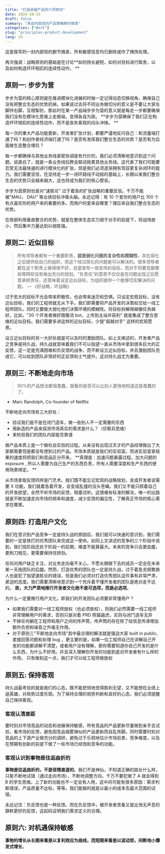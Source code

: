 ```yaml
---
title: "打造卓越产品的六项原则"
date: 2024-10-15
draft: false
summary: "来自内部信的产品策略精华摘录"
categories: ["Work"]
slug: "principles-product-development"
lang: zh
---
```



这是我写的一封内部信的删节摘录，所有敏感信息均已删除或作了掩饰处理。

再次强调：战略原则的基础是在讨论**如何扬长避短，如何对目标进行取舍，以及如何构造环环相扣的连续性动作。 **

## 原则一: 步步为营

步步为营的核心原则是在推进模块化进展的时候一定记得动态切换视角，确保自己没有把整合生态的优势扔掉。如果说过去将不同业务做切分的意义是不要让大家左脚拌右脚，互相掣肘，那此时在某一产品端步步为营的意义就是每走一步都要确保我们没有在模块化思维上走极端，变得各自为政。 **步步为营确保了我们正在构造环环相扣的连续性动作，而不是丧失客观的闷头冲锋。 **

每一次的重大产品功能更新，开发者扩张计划，都要严谨地反问自己：和流量端打通了吗？和创作者经济端打通了吗？是否有发挥我们整合生态的优势？是否有为后面做生态整合埋坑？

每一步都确保与其他业务线紧密协调是有代价的，我们必须清晰地意识到这个问题。说直白了，就是一条业务线拉胯会联动拖累其他业务线。这代表了我们可能要忍受无法最快速的进行模块化的扩张，但是我们必须逐渐拥有驾驭更复杂闭环的能力。我们需要坚信，在坚持走一步一闭环路线不动摇的基础上，长期以来我们整合生态的优势只会越来越大，这也将成为我们的核心壁垒。

步步为营原则也是对"速胜论" 过于着急的扩张战略的重要反驳。千万不能被"MAU， DAU" 等业绩目标冲昏头脑。永远记得：有 10 个爱你的用户比 100 个有点喜欢你的用户来的重要的多。而用户的爱来自哪里？理应来自我们整合生态的优势。

在局部利用垂直整合的优势，就是在整体生态实力弱于对手的前提下，将战场放小，然后集中力量达到以弱胜强。

## 原则二: 近似目标

> 所有领导者都有一个重要职责，**就是弱化问题的复杂性和模糊性**，并在简化之后提供给自己的组织，而这个经过简化的问题是可以解决的。很多领导者都在这个职责上做得很不好，总是宣布一些宏伟的目标，而对于将要克服哪些障碍却没有做出充分的规划。"负责任"的意思不仅仅是在问题出现之后愿意承担责任，还意味着设定近似目标，为组织提供一个能够切实解决的问题。
— 《好战略，坏战略》
> 

过于宏大的目标不光会带来积极性，也会带来迷茫和恐惧。只设定宏观目标，没有近似目标，我们的工程师就无从下手。我们即需要将产品开发的决策权交给一线工程师团队，同时又要极大弱化他们决策环境的模糊性。将目标拆解得越像任务越好。比如，"30 个开发者做好图像流 bot，上传到主站并获利" 就是集成了整合思维的近似目标。我们需要多讲这样的近似目标，少提"超越对手" 这样的宏观愿景。

设立近似目标的另一大好处就是可以及时的激励团队。如上文阐述的，开发者产品之竞争是持久战，持久战就意味着我们不可以指望一直从市场中拿到很多巨大的正反馈，这一定是充满困难和负反馈的战争，而不断设立近似目标，并且激励团队完成它，可以给到团队非常好的正反馈和士气提升。这对持久战尤为重要。

## 原则三: 不断地走向市场

> 90%的产品想法都很愚蠢，就看你是否可以比别人更快地知道这是愚蠢的了。
- Marc Randolph, Co-founder of Netflix
> 

不断地走向市场有三大好处：

- 验证我们是不是在闭门造车，做一些别人不一定需要的东西
- 用新造的产品来探测市场真实的需求是什么？（侦察兵思维）
- 来检验我们的团队内部是否靠谱

做产品本质上是一个做社会实验的过程。从来没有出现过天才的产品经理做出了大家都需要但是都没有想到过的产品。市场本质就是我们的实验室。而进实验室拿结果的速度将把我们和竞品区分开来。 **真理是：加速问题暴露过程，加大问题的 exposure , 所以人需要为自己生产的东西负责，所有人需要深度和生产东西的使用场景绑定。 **

从市场拿取反馈同样是门艺术。我们既不能忘记宏观的战略规划，变成开发者说需要 X 功能，我们就着急着开发，会变成乱撞的没头苍蝇。我们又不能只顾着自己的开发欲望，全然不听市场的反馈，阻塞试听。这很难有标准的解法，唯一的出路就是不断加速走向市场的频率和速度，减少反馈的偏见性，了解真正市场的核心需求在哪里。

## 原则四: 打造用户文化

我们在意识到产品竞争一定是持久战的原因后，我们就可以快速的意识到，我们需要的一定是铁打的优秀团队来完成这一使命。如同上文讲述的竞争的三个阶段中说到，我们现阶段还处于阶段一的前期，难度不能算最大。未来的竞争只会更血腥，更刺刀相见，更需要保持住拼劲。

任何对用户缺乏关注，对业务走向毫不关心，不愿长期做下去的成员一定会在未来某一天拖团队的后腿。然而，打造优秀的团队也一定是持久战，过于着急去频繁换人也是犯了指望速胜论的错误，但是我们必须对打造优秀团队这件事有非常严肃，紧迫的态度。我们需要清晰地意识到一个充斥着不懂开发者的团队是绝对走不远的。 **故，大力严肃地推行开发者文化绝不是可选项，而是必选项**。

为什么一定要推行用户文化，即我们的开发团队必须要非常懂用户？

- 如果我们需要对一线工程师放权（也必须放权），则我们必然需要一线工程师非常理解用户的需求，否则只是对着 PRD 照猫画虎，实则与闭门造车无异
- 干掉任何躺在工程师和用户之间的传声筒，传声筒的存在除了给信息传递增加额外负担和噪音之外毫无作用。
- 对于原则三"不断地走向市场"其中最合理的解法就是强迫大家 built in public, 直接回答问题和处理 bug ，更主要的是，如果一位工程师自己在讲解自己开发的功能都讲解不清楚，或者用户没有理解，那你需要知道你自己开发的是什么东西，为什么不好用。并且深入理解你开发的功能到底对开发者有什么样的作用。 只有做到这一点，我们才可以给工程师做放权

## 原则五: 保持客观

持久战最考验的就是我们的心态，既不能悲悯地觉得胜利无望，又不能想在业绩上逞英雄，对局势过度乐观。为了保持合理的局势判断和良好的心态，我们必须提醒自己保持客观。

### **客观认清差距**

要时刻对市场竞品的动态和进展保持敏感，所有竞品的产品更新尽量做到亲手去试验，看市场的反馈，避免因竞品烟雾弹似的产品更新而自乱阵脚。同时需要时刻对竞品的上下游产业做充分的调研，避免过于乐观地估计市场前景，竞争难度，以及在预期有创新的前提下做了一些市场已经饱和竞争的功能。

### **客观认识到事物是往返曲折的**

**事物是往返曲折的，不是径情直遂的**。我们不是神仙，不知道正确的路长什么样，只能不断地试错（通过走向市场），不断地调整方向。千万不要犯做了 A 就会得到 B 的学生思维。上了新的功能也不一定会有人用，这中间可能有很多原因：需求判断错误，产品质量不达标，等等。我们能做的就是以最小的成本去最大范围的试错。

永远记住：负反馈也是一种反馈。而在负反馈中，被开发者责备又是比悄无声息的静默更好的反馈，这起码证明我们需求定义的合理。

## 原则六: 对机遇保持敏感

**事物的增长从长期来看是以复利效应为曲线，而短期来看是以波动型，间断地小爆发式增长**。